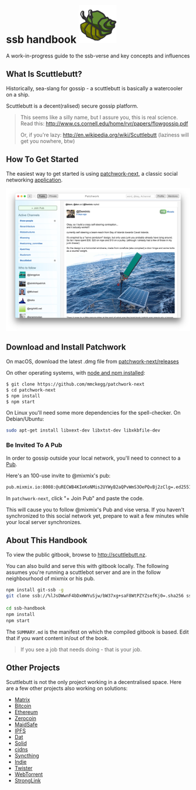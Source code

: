 # ssb handbook ![Hermes the hermit crab](assets/hermes.png)

A work-in-progress guide to the ssb-verse and key concepts and influences

## What Is Scuttlebutt?

Historically, sea-slang for gossip - a scuttlebutt is basically a watercooler on a ship.

Scuttlebutt is a decent(ralised) secure gossip platform.

> This seems like a silly name, but I assure you, this is real science. Read this: http://www.cs.cornell.edu/home/rvr/papers/flowgossip.pdf
>
> Or, if you're lazy: http://en.wikipedia.org/wiki/Scuttlebutt (laziness will get you nowhere, btw)

## How To Get Started

The easiest way to get started is using [patchwork-next](https://github.com/mmckegg/patchwork-next), a classic social networking [application](./applications.md).

![screenshot of patchwork-next](./assets/patchwork-next.jpg)

## Download and Install Patchwork

On macOS, download the latest .dmg file from [patchwork-next/releases](https://github.com/mmckegg/patchwork-next/releases)

On other operating systems, with [node and npm installed](https://github.com/creationix/nvm):

```shell
$ git clone https://github.com/mmckegg/patchwork-next
$ cd patchwork-next
$ npm install
$ npm start
```

On Linux you'll need some more dependencies for the spell-checker. On Debian/Ubuntu:

```sh
sudo apt-get install libxext-dev libxtst-dev libxkbfile-dev
```

### Be Invited To A Pub

In order to gossip outside your local network, you'll need to connect to a [Pub](./concepts/pub.md).

Here's an 100-use invite to @mixmix's pub:

```txt
pub.mixmix.io:8008:@uRECWB4KIeKoNMis2UYWyB2aQPvWmS3OePQvBj2zClg=.ed25519~gq+n8AXMdhzwnGWZxWitgczTkbr70drnbEaOi3Noo5M=
```

In `patchwork-next`, click "+ Join Pub" and paste the code.

This will cause you to follow @mixmix's Pub and vise versa. If you haven't synchronized to this social network yet, prepare to wait a few minutes while your local server synchronizes.

## About This Handbook

To view the public gitbook, browse to <http://scuttlebutt.nz>.

You can also build and serve this with gitbook locally. The following assumes you're running a scuttlebot server and are in the follow neighbourhood of mixmix or his pub.

```bash
npm install git-ssb -g
git clone ssb://%lJsDWwnF4bDxHWYuSjw/bW37xg+saF8WtPZYZsefKj0=.sha256 ssb-handbook

cd ssb-handbook
npm install
npm start
```

The `SUMMARY.md` is the manifest on which the compiled gitbook is based. Edit that if you want content in/out of the book.

> If you see a job that needs doing - that is your job.

## Other Projects

Scuttlebutt is not the only project working in a decentralised space. Here are a few other projects also working on solutions:

- [Matrix](http://matrix.org/)
- [Bitcoin](https://bitcoin.org/)
- [Ethereum](https://www.ethereum.org/)
- [Zerocoin](http://zerocoin.org/)
- [MaidSafe](http://maidsafe.net/)
- [IPFS](https://ipfs.io/)
- [Dat](http://datproject.org/)
- [Solid](https://github.com/solid/solid)
- [cjdns](https://github.com/cjdelisle/cjdns)
- [Syncthing](https://syncthing.net/)
- [Indie](https://ind.ie/)
- [Twister](http://twister.net.co/)
- [WebTorrent](https://webtorrent.io/)
- [StrongLink](https://github.com/btrask/stronglink)
